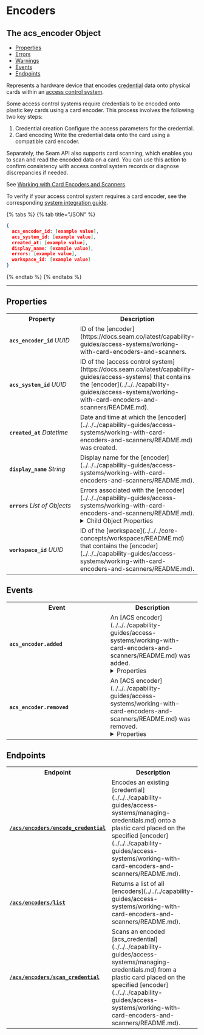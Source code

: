 # Encoders

## The acs_encoder Object

- [Properties](./#properties)
- [Errors](./#errors)
- [Warnings](./#warnings)
- [Events](./#events)
- [Endpoints](./#endpoints)


Represents a hardware device that encodes [credential](../../../capability-guides/access-systems/managing-credentials.md) data onto physical cards within an [access control system](https://docs.seam.co/latest/capability-guides/access-systems).

Some access control systems require credentials to be encoded onto plastic key cards using a card encoder. This process involves the following two key steps:

1. Credential creation
   Configure the access parameters for the credential.
2. Card encoding
   Write the credential data onto the card using a compatible card encoder.

Separately, the Seam API also supports card scanning, which enables you to scan and read the encoded data on a card. You can use this action to confirm consistency with access control system records or diagnose discrepancies if needed.

 See [Working with Card Encoders and Scanners](../../../capability-guides/access-systems/working-with-card-encoders-and-scanners/README.md).

To verify if your access control system requires a card encoder, see the corresponding [system integration guide](../../../device-and-system-integration-guides/overview.md#access-control-systems).

{% tabs %}
{% tab title="JSON" %}
```json
{
  acs_encoder_id: [example value],
  acs_system_id: [example value],
  created_at: [example value],
  display_name: [example value],
  errors: [example value],
  workspace_id: [example value]
}
```
{% endtab %}
{% endtabs %}

---

## Properties

<table>
<tr><th width="250">Property</th><th>Description</th></tr>
<tr><td><strong><code>acs_encoder_id</code></strong> <i>UUID</i></td>
<td>
ID of the [encoder](https://docs.seam.co/latest/capability-guides/access-systems/working-with-card-encoders-and-scanners.


</td></tr>

<tr><td><strong><code>acs_system_id</code></strong> <i>UUID</i></td>
<td>
ID of the [access control system](https://docs.seam.co/latest/capability-guides/access-systems) that contains the [encoder](../../../capability-guides/access-systems/working-with-card-encoders-and-scanners/README.md).


</td></tr>

<tr><td><strong><code>created_at</code></strong> <i>Datetime</i></td>
<td>
Date and time at which the [encoder](../../../capability-guides/access-systems/working-with-card-encoders-and-scanners/README.md) was created.


</td></tr>

<tr><td><strong><code>display_name</code></strong> <i>String</i></td>
<td>
Display name for the [encoder](../../../capability-guides/access-systems/working-with-card-encoders-and-scanners/README.md).


</td></tr>

<tr><td><strong><code>errors</code></strong> <i>List</i> <i>of Objects</i></td>
<td>
Errors associated with the [encoder](../../../capability-guides/access-systems/working-with-card-encoders-and-scanners/README.md).

<details>

<summary>Child Object Properties</summary>

- <strong><code>created_at</code></strong> <i>Datetime</i>

  Date and time at which Seam created the error.



- <strong><code>error_code</code></strong> <i>String</i>

  Unique identifier of the type of error. Enables quick recognition and categorization of the issue.



- <strong><code>message</code></strong> <i>String</i>

  Detailed description of the error. Provides insights into the issue and potentially how to rectify it.


</details>


</td></tr>

<tr><td><strong><code>workspace_id</code></strong> <i>UUID</i></td>
<td>
ID of the [workspace](../../../core-concepts/workspaces/README.md) that contains the [encoder](../../../capability-guides/access-systems/working-with-card-encoders-and-scanners/README.md).


</td></tr>

</table>

## Events

<table>
<tr><th width="250">Event</th><th>Description</th></tr>
<tr><td><strong><code>acs_encoder.added</code></strong></td>
<td>
An [ACS encoder](../../../capability-guides/access-systems/working-with-card-encoders-and-scanners/README.md) was added.

<details>

<summary>Properties</summary>

- <strong><code>acs_encoder_id</code></strong> <i>UUID</i>

  ID of the [ACS encoder](../../../capability-guides/access-systems/working-with-card-encoders-and-scanners/README.md).



- <strong><code>acs_system_id</code></strong> <i>UUID</i>

  ID of the [ACS system](https://docs.seam.co/latest/capability-guides/access-systems).



- <strong><code>connected_account_id</code></strong> <i>UUID</i>

  ID of the [connected account](../../../core-concepts/connected-accounts/README.md).



- <strong><code>created_at</code></strong> <i>Datetime</i>

  Date and time at which the event was created.



- <strong><code>event_id</code></strong> <i>UUID</i>

  ID of the event.



- <strong><code>event_type</code></strong> <i>String</i>



- <strong><code>occurred_at</code></strong> <i>Datetime</i>

  Date and time at which the event occurred.



- <strong><code>workspace_id</code></strong> <i>UUID</i>

  ID of the [workspace](../../../core-concepts/workspaces/README.md).


</details>

</td></tr>
<tr><td><strong><code>acs_encoder.removed</code></strong></td>
<td>
An [ACS encoder](../../../capability-guides/access-systems/working-with-card-encoders-and-scanners/README.md) was removed.

<details>

<summary>Properties</summary>

- <strong><code>acs_encoder_id</code></strong> <i>UUID</i>

  ID of the [ACS encoder](../../../capability-guides/access-systems/working-with-card-encoders-and-scanners/README.md).



- <strong><code>acs_system_id</code></strong> <i>UUID</i>

  ID of the [ACS system](https://docs.seam.co/latest/capability-guides/access-systems).



- <strong><code>connected_account_id</code></strong> <i>UUID</i>

  ID of the [connected account](../../../core-concepts/connected-accounts/README.md).



- <strong><code>created_at</code></strong> <i>Datetime</i>

  Date and time at which the event was created.



- <strong><code>event_id</code></strong> <i>UUID</i>

  ID of the event.



- <strong><code>event_type</code></strong> <i>String</i>



- <strong><code>occurred_at</code></strong> <i>Datetime</i>

  Date and time at which the event occurred.



- <strong><code>workspace_id</code></strong> <i>UUID</i>

  ID of the [workspace](../../../core-concepts/workspaces/README.md).


</details>

</td></tr>
</table>

## Endpoints

<table>
<tr><th width="250">Endpoint</th><th>Description</th></tr>

<tr><td><a href="./encode_credential.md"><strong><code>/acs/encoders/encode_credential</code></strong></a></td>

<td>Encodes an existing [credential](../../../capability-guides/access-systems/managing-credentials.md) onto a plastic card placed on the specified [encoder](../../../capability-guides/access-systems/working-with-card-encoders-and-scanners/README.md).</td></tr>


<tr><td><a href="./list.md"><strong><code>/acs/encoders/list</code></strong></a></td>

<td>Returns a list of all [encoders](../../../capability-guides/access-systems/working-with-card-encoders-and-scanners/README.md).</td></tr>


<tr><td><a href="./scan_credential.md"><strong><code>/acs/encoders/scan_credential</code></strong></a></td>

<td>Scans an encoded [acs_credential](../../../capability-guides/access-systems/managing-credentials.md) from a plastic card placed on the specified [encoder](../../../capability-guides/access-systems/working-with-card-encoders-and-scanners/README.md).</td></tr>

</table>
